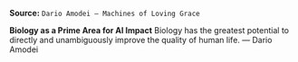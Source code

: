 **Source:** `Dario Amodei — Machines of Loving Grace`

**Biology as a Prime Area for AI Impact**
Biology has the greatest potential to directly and unambiguously improve the quality of human life. — Dario Amodei
